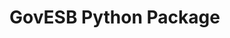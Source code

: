 # GovESB Python Package

[//]: # (* hjfsfs)

[//]: # (* fsdfs)

[//]: # (* fsdf)

[//]: # ()
[//]: # (- fsdf)

[//]: # (- dfsf)

[//]: # (- dsf)

[//]: # ()
[//]: # (`fsdffsdf)

[//]: # (fdsf)

[//]: # (fsdf)

[//]: # (fsdf`)

[//]: # ()
[//]: # (```fsaddssads```)

[//]: # (```asdadsa```)

[//]: # (```dasda```)

[//]: # (```dasdfs```)

[//]: # ()
[//]: # (| s)

[//]: # ()
[//]: # ( fsdfsf)

[//]: # ()
[//]: # (& dsa)
